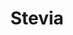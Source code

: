 ---
layout: post
title:  "Stevia"
categories: sugar
tags: substitute
gi: 0
description: Stevia is a calorie-free sweetener made from the stevia plant. It is 200 times sweeter than sugar but does not raise the blood sugar level or have any adverse side effects. The stevia leaf extract (rebaudioside) is the only legitimate source of stevia and should be the only ingredient listed.  Stevia has been consumed by humans in South America for 100s of years. There are many stevia products produced that are highly refined and have added ingredients.
---